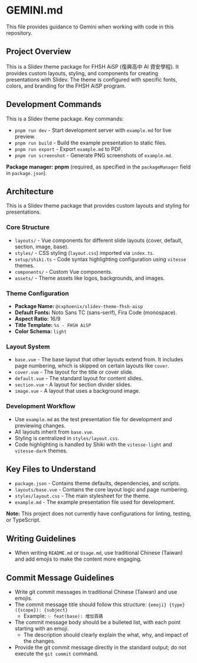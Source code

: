 # GEMINI.md

This file provides guidance to Gemini when working with code in this repository.

## Project Overview

This is a Slidev theme package for FHSH AiSP (復興高中 AI 資安學程). It provides custom layouts, styling, and components for creating presentations with Slidev. The theme is configured with specific fonts, colors, and branding for the FHSH AiSP program.

## Development Commands

This is a Slidev theme package. Key commands:

- `pnpm run dev` - Start development server with `example.md` for live preview.
- `pnpm run build` - Build the example presentation to static files.
- `pnpm run export` - Export `example.md` to PDF.
- `pnpm run screenshot` - Generate PNG screenshots of `example.md`.

**Package manager:** **pnpm** (required, as specified in the `packageManager` field in `package.json`).

## Architecture

This is a Slidev theme package that provides custom layouts and styling for presentations.

### Core Structure
- `layouts/` - Vue components for different slide layouts (cover, default, section, image, base).
- `styles/` - CSS styling (`layout.css`) imported via `index.ts`.
- `setup/shiki.ts` - Code syntax highlighting configuration using `vitesse` themes.
- `components/` - Custom Vue components.
- `assets/` - Theme assets like logos, backgrounds, and images.

### Theme Configuration
- **Package Name:** `@cxphoenix/slidev-theme-fhsh-aisp`
- **Default Fonts:** Noto Sans TC (sans-serif), Fira Code (monospace).
- **Aspect Ratio:** 16/9
- **Title Template:** `%s - FHSH AiSP`
- **Color Schema:** `light`

### Layout System
- `base.vue` - The base layout that other layouts extend from. It includes page numbering, which is skipped on certain layouts like `cover`.
- `cover.vue` - The layout for the title or cover slide.
- `default.vue` - The standard layout for content slides.
- `section.vue` - A layout for section divider slides.
- `image.vue` - A layout that uses a background image.

### Development Workflow
- Use `example.md` as the test presentation file for development and previewing changes.
- All layouts inherit from `base.vue`.
- Styling is centralized in `styles/layout.css`.
- Code highlighting is handled by Shiki with the `vitesse-light` and `vitesse-dark` themes.

## Key Files to Understand
- `package.json` - Contains theme defaults, dependencies, and scripts.
- `layouts/base.vue` - Contains the core layout logic and page numbering.
- `styles/layout.css` - The main stylesheet for the theme.
- `example.md` - The example presentation file used for development.

**Note:** This project does not currently have configurations for linting, testing, or TypeScript.

## Writing Guidelines

- When writing `README.md` or `Usage.md`, use traditional Chinese (Taiwan) and add emojis to make the content more engaging.

## Commit Message Guidelines

- Write git commit messages in traditional Chinese (Taiwan) and use emojis.
- The commit message title should follow this structure: `{emoji} {type}({scope}): {subject}`
  - Example: `✨ feat(base): 增加頁碼`
- The commit message body should be a bulleted list, with each point starting with an emoji.
  - The description should clearly explain the what, why, and impact of the changes.
- Provide the git commit message directly in the standard output; do not execute the `git commit` command.
